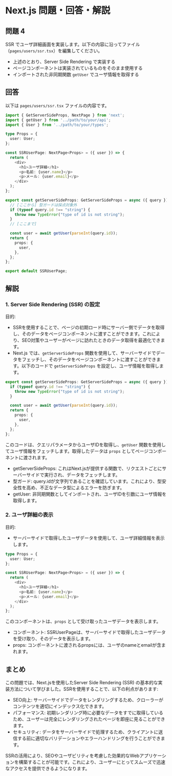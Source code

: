 # Next.js 問題・回答・解説

## 問題 4

SSR でユーザ詳細画面を実装します。以下の内容に沿ってファイル（`pages/users/ssr.tsx`）を編集してください。

- 上述のとおり、Server Side Rendering で実装する
- ページコンポーネントは実装されているものをそのまま使用する
- インポートされた非同期関数 `getUser` でユーザ情報を取得する

## 回答

以下は `pages/users/ssr.tsx` ファイルの内容です。

```typescript
import { GetServerSideProps, NextPage } from 'next';
import { getUser } from '../path/to/your/api';
import { User } from '../path/to/your/types';

type Props = {
  user: User;
};

const SSRUserPage: NextPage<Props> = ({ user }) => {
  return (
    <div>
      <h1>ユーザ詳細</h1>
      <p>名前: {user.name}</p>
      <p>メール: {user.email}</p>
    </div>
  );
};

export const getServerSideProps: GetServerSideProps = async ({ query }) => {
  // [ここから] 型ガードは採点対象外
  if (typeof query.id !== "string") {
    throw new TypeError("type of id is not string");
  }
  // [ここまで]

  const user = await getUser(parseInt(query.id));
  return {
    props: {
      user,
    },
  };
};

export default SSRUserPage;
```

## 解説

### 1. Server Side Rendering (SSR) の設定

目的:
- SSRを使用することで、ページの初期ロード時にサーバー側でデータを取得し、そのデータをページコンポーネントに渡すことができます。これにより、SEO対策やユーザーがページに訪れたときのデータ取得を最適化できます。
- Next.js では、`getServerSideProps` 関数を使用して、サーバーサイドでデータをフェッチし、そのデータをページコンポーネントに渡すことができます。以下のコードで `getServerSideProps` を設定し、ユーザ情報を取得します。

```typescript
export const getServerSideProps: GetServerSideProps = async ({ query }) => {
  if (typeof query.id !== "string") {
    throw new TypeError("type of id is not string");
  }

  const user = await getUser(parseInt(query.id));
  return {
    props: {
      user,
    },
  };
};
```

このコードは、クエリパラメータからユーザIDを取得し、`getUser` 関数を使用してユーザ情報をフェッチします。取得したデータは `props` としてページコンポーネントに渡されます。
- getServerSideProps: これはNext.jsが提供する関数で、リクエストごとにサーバーサイドで実行され、データをフェッチします。
- 型ガード: query.idが文字列であることを確認しています。これにより、型安全性を高め、不正なデータ型によるエラーを防ぎます。
- getUser: 非同期関数としてインポートされ、ユーザIDを引数にユーザ情報を取得します。

### 2. ユーザ詳細の表示

目的:
- サーバーサイドで取得したユーザデータを使用して、ユーザ詳細情報を表示します。

```typescript
type Props = {
  user: User;
};

const SSRUserPage: NextPage<Props> = ({ user }) => {
  return (
    <div>
      <h1>ユーザ詳細</h1>
      <p>名前: {user.name}</p>
      <p>メール: {user.email}</p>
    </div>
  );
};
```

このコンポーネントは、`props` として受け取ったユーザデータを表示します。

- コンポーネント: SSRUserPageは、サーバーサイドで取得したユーザデータを受け取り、そのデータを表示します。
- props: コンポーネントに渡されるpropsには、ユーザのnameとemailが含まれます。

## まとめ

この問題では、Next.jsを使用したServer Side Rendering (SSR) の基本的な実装方法について学びました。SSRを使用することで、以下の利点があります:

- SEO向上: サーバーサイドでデータをレンダリングするため、クローラーがコンテンツを適切にインデックス化できます。
- パフォーマンス: 初期レンダリング時に必要なデータをすでに取得しているため、ユーザーは完全にレンダリングされたページを即座に見ることができます。
- セキュリティ: データをサーバーサイドで処理するため、クライアントに送信する前に適切なバリデーションやエラーハンドリングを行うことができます。

SSRの活用により、SEOやユーザビリティを考慮した効果的なWebアプリケーションを構築することが可能です。これにより、ユーザーにとってスムーズで迅速なアクセスを提供できるようになります。
